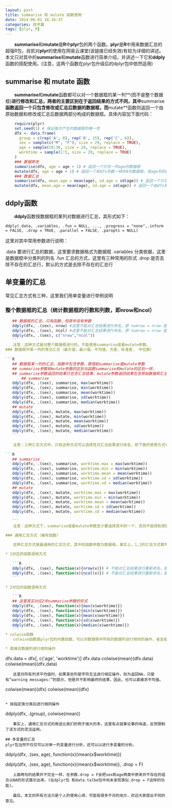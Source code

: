 ```yaml
---
layout: post
title: summarise 和 mulate 函数使用
date: 2014-06-01 16:16:37
categories: 技术篇
tags: [plyr, R]
---
```


　　**summarise**和**mutate**是**R**中**plyr**包的两个函数。**plyr**是**R**中用来数据汇总的超强R包，肖凯对**plyr**的使用在网易云课堂(该链接已经失效)有较为详细的讲述。本文只对其中的**summarise**和**mutate**函数进行简单介绍，并讲述一下它和**ddply**函数的搭配使用。(注意，这两个函数在plyr包升级后的dplyr包中依然适用)

## summarise 和 mutate 函数
　　**summarise**和**mutate**函数都可以对一个数据框的某一列**(而不是整个数据框)**进行修改和汇总，两者的主要区别在于返回结果的方式不同，其中**summarise**函数返回一个只包含修改或汇总后数据的数据框，而**mutate**函数则返回一个由原始数据和修改或汇总后数据两部分构成的数据框。具体内容加下面代码：<!--more-->

```R
	require(plyr)
	set.seed(1) # 保证每次产生的数据框的唯一性
	dfx <- data.frame(
	  group = c(rep('A', 8), rep('B', 15), rep('C', 6)),
	  sex = sample(c("M", "F"), size = 29, replace = TRUE),
	  age = sample(20:30, size = 29, replace = TRUE),
	  worktime = sample(1:5, size = 29, replace = TRUE)
	)
	### 数据修改
	summarise(dfx, age = age + 1) # 返回一个只含一列age的数据框
	mutate(dfx, age = age + 1) # 返回一个和dfx列数一样的4列数据框，但age列的数值已经修改
	### 数据汇总
	summarise(dfx, mean.age = mean(age), sd.age = sd(age)) # 返回一个只含汇总结果的2列数据框
	mutate(dfx, mean.age = mean(age), sd.age = sd(age)) # 返回一个由dfx和汇总结果组成的4列数据框
```

## ddply函数
　　**ddply**函数按数据框的某列对数据进行汇总，其形式如下：

```
ddply(.data, .variables, .fun = NULL, ..., .progress = "none",.inform = FALSE, .drop = TRUE, .parallel = FALSE, .paropts = NULL)
```
这里对其中常用参数进行说明：

.data 要进行汇总的数据，这里要求数据格式为数据框
.variables 分类依据，这里是数据框中分类列的列名
.fun 汇总的方式，这里有三种常用的形式
.drop 是否去除不存在的汇总行，默认的方式是去除不存在的汇总行
 
## 单变量的汇总
 
常见汇总方式有三种，这里我们用单变量进行举例说明

### 整个数据框的汇总（统计数据框的行数和列数，即nrow和ncol）
 	
 ```R
	## 数据框的汇总，只有函数，但其中没有参数
	ddply(dfx, .(sex), nrow) #这里不能对汇总结果进行命名，即 numrow = nrow 是错误的
	ddply(dfx, .(sex), ncol) #这里不能对汇总结果进行命名，即 numrow = nrow 是错误的
	ddply(dfx, .(sex), c("nrow","ncol"))
	```
　　注意：这种方式是对整个数据框进行的，不能使用summarise或者mutate参数。
### 数据框中某一列的常见汇总（最大值，最小值，平均值，方差，标准差， 中位数）
	
```R
	## 数据框某一列的汇总，函数中包含参数，需借助summarise或mutate参数
	## summarise参数和mutate参数的区别与函数summarise和mutate的区别一样，
	## summarise参数返回的结果只包含汇总结果，mutate参数返回结果包含原始数据和汇总数据
		## summarise
	ddply(dfx, .(sex), summarise, max(worktime))
	ddply(dfx, .(sex), summarise, min(worktime))
	ddply(dfx, .(sex), summarise, mean(worktime))
	ddply(dfx, .(sex), summarise, sd(worktime))
	ddply(dfx, .(sex), summarise, median(worktime))
	## mutate
	ddply(dfx, .(sex), mutate, max(worktime))
	ddply(dfx, .(sex), mutate, min(worktime))
	ddply(dfx, .(sex), mutate, mean(worktime))
	ddply(dfx, .(sex), mutate, sd(worktime))
	ddply(dfx, .(sex), mutate, median(worktime))
	```

　　注意：三种汇总方式中，只有这种方式可以选择性对汇总结果进行命名，即下面的使用方式也是对的。
	
```R
	## summarise
	ddply(dfx, .(sex), summarise, worktime.max = max(worktime))
	ddply(dfx, .(sex), summarise, worktime.min = min(worktime))
	ddply(dfx, .(sex), summarise, worktime.mean = mean(worktime))
	ddply(dfx, .(sex), summarise, worktime.sd = sd(worktime))
	ddply(dfx, .(sex), summarise, worktime.sd = median(worktime))
	## mutate
	ddply(dfx, .(sex), mutate, worktime.max = max(worktime))
	ddply(dfx, .(sex), mutate, worktime.min = min(worktime))
	ddply(dfx, .(sex), mutate, worktime.mean = mean(worktime))
	ddply(dfx, .(sex), mutate, worktime.sd = sd(worktime))
	ddply(dfx, .(sex), mutate, worktime.sd = median(worktime))
	
	```
　　注意：这种方式下，summarise或者mutate参数至少要选择其中的一个，否则不能得到想要的结果

### 通用汇总方式（编写函数）
	
　　这种汇总方式是最通用的汇总方式，其中的函数参数为数据框。事实上，1,2的汇总方式都可以通过3的汇总方式调用函数实现。

* 1对应的函数调用方式
	
	```R
	ddply(dfx, .(sex), function(x){nrow(x)}) # 不能对汇总结果进行重新命名，即numrow = nrow(x)是错误的
	ddply(dfx, .(sex), function(x){ncol(x)}) # 不能对汇总结果进行重新命名，即numcol = ncol(x)是错误的
	```

* 2对应的函数调用方式

	```R
	## 这里其实对应2中summarise参数的形式
	ddply(dfx, .(sex), function(x){max(x$worktime)})
	ddply(dfx, .(sex), function(x){min(x$worktime)})
	ddply(dfx, .(sex), function(x){mean(x$worktime)})
	ddply(dfx, .(sex), function(x){sd(x$worktime)})
	ddply(dfx, .(sex), function(x){median(x$worktime)})
	```
* colwise函数
　　colwise函数是plyr包的内置函数，可以对数据框中所有的数据列进行相同的操作，省去每一例的大量重复操作。(类似的功能在dplyr包中可以通过summarise_each或mutate_each来实现)

* 直接对数据列进行相同操作

```
dfx.data = dfx[, c('age', 'worktime')]
dfx.data
colwise(mean)(dfx.data)
colwise(mean)(dfx.data)
```
　　这里对所有列求平均值时，如果某些列是字符无法进行相应操作，则为返回NA，只是有“warning messages:”的提示，但是并不影响最终的结果，因此，也可以直接求平均值。

```
colwise(mean)(dfx)
colwise(mean)(dfx)
```

* 按指定类分类后进行相同操作

```
ddply(dfx, .(group), colwise(mean))
```
　　事实上，通用汇总方式的用途比我们的例子强大的多，这里有点就事论事的味道，反而限制了该方式的灵活运用。

## 多变量的汇总
plyr包当然不仅仅可以对单一列变量进行分析，还可以以进行多变量的分析。

```
ddply(dfx, .(sex, age), function(x){mean(x$worktime)})

ddply(dfx, .(sex, age), function(x){mean(x$worktime)}, .drop = F)
```
　　上面两句的结果并不完全一样，在参数.drop = F会把sex和age两类中原来并不存在的组合以NA的形式展示出来。(在dplyr包 和data.talbe包中尚未发现类似.drop = F这样的功能)。

　　最后，本文的所有方法只是个人的使用心得，可能有很多不对的地方，欢迎大家提出不同的意见。